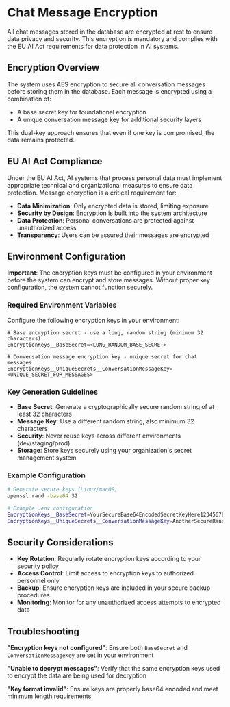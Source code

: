 

# Chat Message Encryption

All chat messages stored in the database are encrypted at rest to ensure data privacy and security. This encryption is mandatory and complies with the EU AI Act requirements for data protection in AI systems.

## Encryption Overview

The system uses AES encryption to secure all conversation messages before storing them in the database. Each message is encrypted using a combination of:

- A base secret key for foundational encryption
- A unique conversation message key for additional security layers

This dual-key approach ensures that even if one key is compromised, the data remains protected.

## EU AI Act Compliance

Under the EU AI Act, AI systems that process personal data must implement appropriate technical and organizational measures to ensure data protection. Message encryption is a critical requirement for:

- **Data Minimization**: Only encrypted data is stored, limiting exposure
- **Security by Design**: Encryption is built into the system architecture
- **Data Protection**: Personal conversations are protected against unauthorized access
- **Transparency**: Users can be assured their messages are encrypted

## Environment Configuration

**Important**: The encryption keys must be configured in your environment before the system can encrypt and store messages. Without proper key configuration, the system cannot function securely.

### Required Environment Variables

Configure the following encryption keys in your environment:

```.env
# Base encryption secret - use a long, random string (minimum 32 characters)
EncryptionKeys__BaseSecret=<LONG_RANDOM_BASE_SECRET>

# Conversation message encryption key - unique secret for chat messages
EncryptionKeys__UniqueSecrets__ConversationMessageKey=<UNIQUE_SECRET_FOR_MESSAGES>
```

### Key Generation Guidelines

- **Base Secret**: Generate a cryptographically secure random string of at least 32 characters
- **Message Key**: Use a different random string, also minimum 32 characters
- **Security**: Never reuse keys across different environments (dev/staging/prod)
- **Storage**: Store keys securely using your organization's secret management system

### Example Configuration

```bash
# Generate secure keys (Linux/macOS)
openssl rand -base64 32

# Example .env configuration
EncryptionKeys__BaseSecret=YourSecureBase64EncodedSecretKeyHere123456789
EncryptionKeys__UniqueSecrets__ConversationMessageKey=AnotherSecureRandomKeyForMessages987654321
```

## Security Considerations

- **Key Rotation**: Regularly rotate encryption keys according to your security policy
- **Access Control**: Limit access to encryption keys to authorized personnel only
- **Backup**: Ensure encryption keys are included in your secure backup procedures
- **Monitoring**: Monitor for any unauthorized access attempts to encrypted data

## Troubleshooting

**"Encryption keys not configured"**: Ensure both `BaseSecret` and `ConversationMessageKey` are set in your environment

**"Unable to decrypt messages"**: Verify that the same encryption keys used to encrypt the data are being used for decryption

**"Key format invalid"**: Ensure keys are properly base64 encoded and meet minimum length requirements

